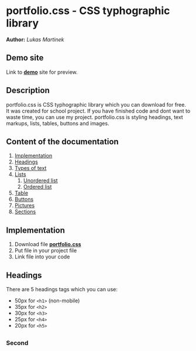 # portfolio.css - CSS typhographic library
**Author:** *Lukas Martinek*
## Demo site
Link to **[demo](https://pslib-cz.github.io/2022l4web-css-typographic-library-Lukas-Martinek/)** site for preview.
## Description
portfolio.css is CSS typhographic library which you can download for free. It was created for school project. If you have finished code and dont want to waste time, you can use my project. portfolio.css is styling headings, text markups, lists, tables, buttons and images.
## Content of the documentation
1. [Implementation](#Implementation)
3. [Headings](#Headings)
4. [Types of text](#Types-of-text)
6. [Lists](#Lists)
    1. [Unordered list](#Unordered-list)
    2. [Ordered list](#Ordered-list)
7. [Table](#Table)
9. [Buttons](#Buttons)
10. [Pictures](#Pictures)
12. [Sections](#sections)
## Implementation
1. Download file **[portfolio.css](https://pslib-cz.github.io/2022l4web-css-typographic-library-Lukas-Martinek/)**
2. Put file in your project file
3. Link file into your code
    <link href="portfolio.css" rel="stylesheet">
## Headings
There are 5 headings tags which you can use:
* 50px for `<h1>` (non-mobile)
* 35px for `<h2>`
* 30px for `<h3>`
* 25px for `<h4>`
* 20px for `<h5>`
##
### Second
